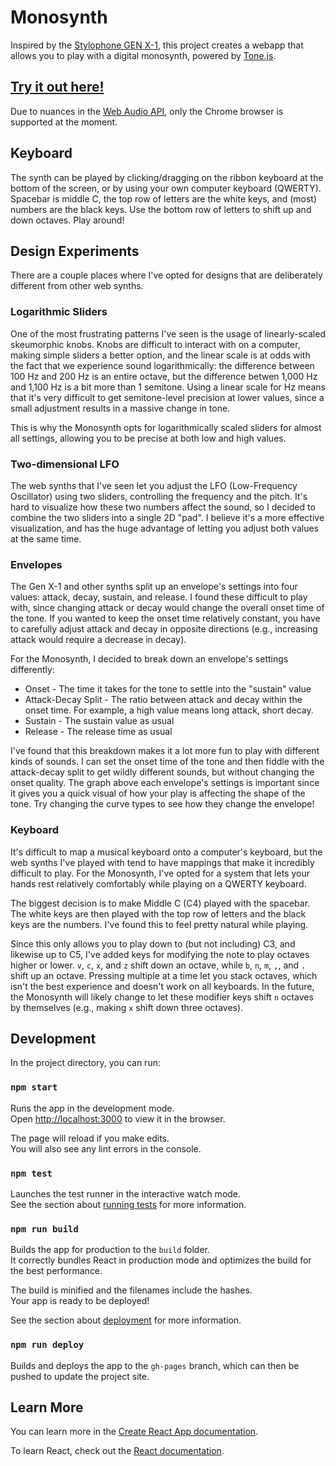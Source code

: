 # Monosynth

Inspired by the [Stylophone GEN X-1](https://dubreq.com/product/stylophone-gen-x-1/), this project creates a webapp
that allows you to play with a digital monosynth, powered by [Tone.js](https://tonejs.github.io/).

## [Try it out here!](https://paavanb.github.io/monosynth)
Due to nuances in the [Web Audio API](https://developer.mozilla.org/en-US/docs/Web/API/Web_Audio_API),
only the Chrome browser is supported at the moment.

## Keyboard
The synth can be played by clicking/dragging on the ribbon keyboard at the bottom of the screen, or by using your own
computer keyboard (QWERTY). Spacebar is middle C, the top row of letters are the white keys, and (most) numbers
are the black keys. Use the bottom row of letters to shift up and down octaves. Play around!

## Design Experiments

There are a couple places where I've opted for designs that are deliberately different from other web synths.

### Logarithmic Sliders

One of the most frustrating patterns I've seen is the usage of linearly-scaled skeumorphic knobs.
Knobs are difficult to interact with on a computer, making simple sliders a better option, and the linear
scale is at odds with the fact that we experience sound logarithmically: the difference between 100 Hz and 200 Hz is
an entire octave, but the difference betwen 1,000 Hz and 1,100 Hz is a bit more than 1 semitone. Using a linear
scale for Hz means that it's very difficult to get semitone-level precision at lower values, since a small adjustment
results in a massive change in tone.

This is why the Monosynth opts for logarithmically scaled sliders for almost all settings, allowing you to be precise
at both low and high values.

### Two-dimensional LFO

The web synths that I've seen let you adjust the LFO (Low-Frequency Oscillator) using two sliders, controlling the
frequency and the pitch. It's hard to visualize how these two numbers affect the sound, so I decided to combine
the two sliders into a single 2D "pad". I believe it's a more effective visualization, and has the huge advantage of
letting you adjust both values at the same time.

### Envelopes

The Gen X-1 and other synths split up an envelope's settings into four values: attack, decay, sustain, and release.
I found these difficult to play with, since changing attack or decay would change the overall onset time of the tone.
If you wanted to keep the onset time relatively constant, you have to carefully adjust attack and decay in opposite
directions (e.g., increasing attack would require a decrease in decay).

For the Monosynth, I decided to break down an envelope's settings differently:

* Onset - The time it takes for the tone to settle into the "sustain" value
* Attack-Decay Split - The ratio between attack and decay within the onset time. For example, a high value means
long attack, short decay.
* Sustain - The sustain value as usual
* Release - The release time as usual


I've found that this breakdown makes it a lot more fun to play with different kinds of sounds. I can set the onset time
of the tone and then fiddle with the attack-decay split to get wildly different sounds, but without changing the onset
quality. The graph above each envelope's settings is important since it gives you a quick visual of how your play is
affecting the shape of the tone. Try changing the curve types to see how they change the envelope!

### Keyboard

It's difficult to map a musical keyboard onto a computer's keyboard, but the web synths I've played with tend to have
mappings that make it incredibly difficult to play. For the Monosynth, I've opted for a system that lets your hands
rest relatively comfortably while playing on a QWERTY keyboard.

The biggest decision is to make Middle C (C4) played with the spacebar. The white keys are then played with the top
row of letters and the black keys are the numbers. I've found this to feel pretty natural while playing.

Since this only allows you to play down to (but not including) C3, and likewise up to C5, I've added keys for modifying
the note to play octaves higher or lower. `v`, `c`, `x`, and `z` shift down an octave, while `b`, `n`, `m`, `,`, and `.`
shift up an octave. Pressing multiple at a time let you stack octaves, which isn't the best experience and doesn't
work on all keyboards. In the future, the Monosynth will likely change to let these modifier keys shift `n` octaves
by themselves (e.g., making `x` shift down three octaves).


## Development

In the project directory, you can run:

### `npm start`

Runs the app in the development mode.<br />
Open [http://localhost:3000](http://localhost:3000) to view it in the browser.

The page will reload if you make edits.<br />
You will also see any lint errors in the console.

### `npm test`

Launches the test runner in the interactive watch mode.<br />
See the section about [running tests](https://facebook.github.io/create-react-app/docs/running-tests) for more information.

### `npm run build`

Builds the app for production to the `build` folder.<br />
It correctly bundles React in production mode and optimizes the build for the best performance.

The build is minified and the filenames include the hashes.<br />
Your app is ready to be deployed!

See the section about [deployment](https://facebook.github.io/create-react-app/docs/deployment) for more information.

### `npm run deploy`

Builds and deploys the app to the `gh-pages` branch, which can then be pushed to update the project site.

## Learn More

You can learn more in the [Create React App documentation](https://facebook.github.io/create-react-app/docs/getting-started).

To learn React, check out the [React documentation](https://reactjs.org/).
